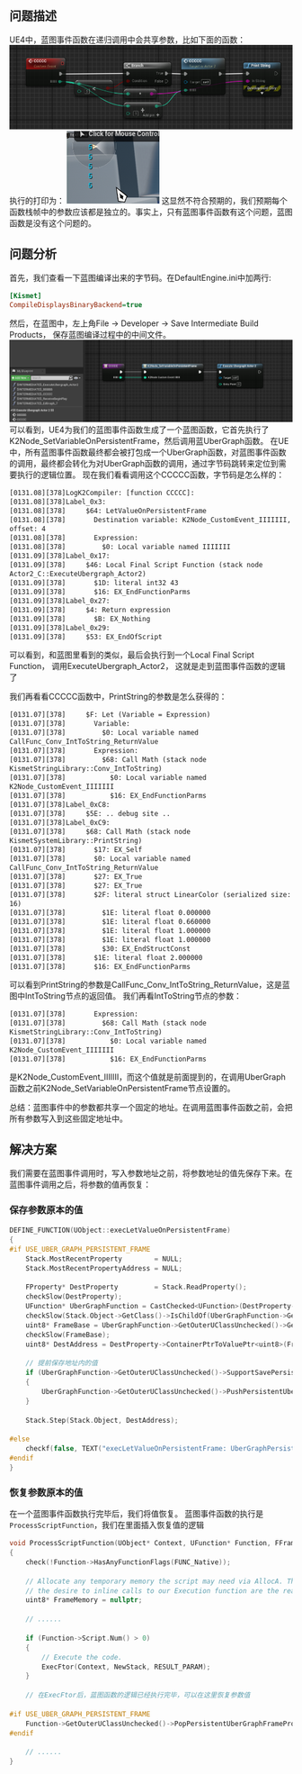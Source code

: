 ## 问题描述
UE4中，蓝图事件函数在递归调用中会共享参数，比如下面的函数：
![](./Image/2025-03-01-14-56-54.png)
执行的打印为：
![](./Image/2025-03-01-14-57-49.png)
这显然不符合预期的，我们预期每个函数栈帧中的参数应该都是独立的。事实上，只有蓝图事件函数有这个问题，蓝图函数是没有这个问题的。

## 问题分析
首先，我们查看一下蓝图编译出来的字节码。在DefaultEngine.ini中加两行:
```ini
[Kismet]
CompileDisplaysBinaryBackend=true
```

然后，在蓝图中，左上角File -> Developer -> Save Intermediate Build Products， 保存蓝图编译过程中的中间文件。
![](./Image/2025-03-01-15-28-15.png)
可以看到，UE4为我们的蓝图事件函数生成了一个蓝图函数，它首先执行了K2Node_SetVariableOnPersistentFrame，然后调用蓝UberGraph函数。
在UE中，所有蓝图事件函数最终都会被打包成一个UberGraph函数，对蓝图事件函数的调用，最终都会转化为对UberGraph函数的调用，通过字节码跳转来定位到需要执行的逻辑位置。 现在我们看看调用这个CCCCC函数，字节码是怎么样的：
```
[0131.08][378]LogK2Compiler: [function CCCCC]:
[0131.08][378]Label_0x3:
[0131.08][378]     $64: LetValueOnPersistentFrame
[0131.08][378]       Destination variable: K2Node_CustomEvent_IIIIIII, offset: 4
[0131.08][378]       Expression:
[0131.08][378]         $0: Local variable named IIIIIII
[0131.09][378]Label_0x17:
[0131.09][378]     $46: Local Final Script Function (stack node Actor2_C::ExecuteUbergraph_Actor2)
[0131.09][378]       $1D: literal int32 43
[0131.09][378]       $16: EX_EndFunctionParms
[0131.09][378]Label_0x27:
[0131.09][378]     $4: Return expression
[0131.09][378]       $B: EX_Nothing
[0131.09][378]Label_0x29:
[0131.09][378]     $53: EX_EndOfScript
```
可以看到，和蓝图里看到的类似，最后会执行到一个Local Final Script Function， 调用ExecuteUbergraph_Actor2， 这就是走到蓝图事件函数的逻辑了

我们再看看CCCCC函数中，PrintString的参数是怎么获得的：
```
[0131.07][378]     $F: Let (Variable = Expression)
[0131.07][378]       Variable:
[0131.07][378]         $0: Local variable named CallFunc_Conv_IntToString_ReturnValue
[0131.07][378]       Expression:
[0131.07][378]         $68: Call Math (stack node KismetStringLibrary::Conv_IntToString)
[0131.07][378]           $0: Local variable named K2Node_CustomEvent_IIIIIII
[0131.07][378]           $16: EX_EndFunctionParms
[0131.07][378]Label_0xC8:
[0131.07][378]     $5E: .. debug site ..
[0131.07][378]Label_0xC9:
[0131.07][378]     $68: Call Math (stack node KismetSystemLibrary::PrintString)
[0131.07][378]       $17: EX_Self
[0131.07][378]       $0: Local variable named CallFunc_Conv_IntToString_ReturnValue
[0131.07][378]       $27: EX_True
[0131.07][378]       $27: EX_True
[0131.07][378]       $2F: literal struct LinearColor (serialized size: 16)
[0131.07][378]         $1E: literal float 0.000000
[0131.07][378]         $1E: literal float 0.660000
[0131.07][378]         $1E: literal float 1.000000
[0131.07][378]         $1E: literal float 1.000000
[0131.07][378]         $30: EX_EndStructConst
[0131.07][378]       $1E: literal float 2.000000
[0131.07][378]       $16: EX_EndFunctionParms
```
可以看到PrintString的参数是CallFunc_Conv_IntToString_ReturnValue，这是蓝图中IntToString节点的返回值。 我们再看IntToString节点的参数：
```
[0131.07][378]       Expression:
[0131.07][378]         $68: Call Math (stack node KismetStringLibrary::Conv_IntToString)
[0131.07][378]           $0: Local variable named K2Node_CustomEvent_IIIIIII
[0131.07][378]           $16: EX_EndFunctionParms
```
是K2Node_CustomEvent_IIIIIII，而这个值就是前面提到的，在调用UberGraph函数之前K2Node_SetVariableOnPersistentFrame节点设置的。 

总结：蓝图事件中的参数都共享一个固定的地址。在调用蓝图事件函数之前，会把所有参数写入到这些固定地址中。

## 解决方案
我们需要在蓝图事件调用时，写入参数地址之前，将参数地址的值先保存下来。在蓝图事件调用之后，将参数的值再恢复：
### 保存参数原本的值
```cpp
DEFINE_FUNCTION(UObject::execLetValueOnPersistentFrame)
{
#if USE_UBER_GRAPH_PERSISTENT_FRAME
    Stack.MostRecentProperty        = NULL;
    Stack.MostRecentPropertyAddress = NULL;

    FProperty* DestProperty         = Stack.ReadProperty();
    checkSlow(DestProperty);
    UFunction* UberGraphFunction = CastChecked<UFunction>(DestProperty->GetOwnerStruct());
    checkSlow(Stack.Object->GetClass()->IsChildOf(UberGraphFunction->GetOuterUClassUnchecked()));
    uint8* FrameBase = UberGraphFunction->GetOuterUClassUnchecked()->GetPersistentUberGraphFrame(Stack.Object, UberGraphFunction);
    checkSlow(FrameBase);
    uint8* DestAddress = DestProperty->ContainerPtrToValuePtr<uint8>(FrameBase);

    // 提前保存地址内的值
	if (UberGraphFunction->GetOuterUClassUnchecked()->SupportSavePersistentUberGraphFrameProperties())
	{
		UberGraphFunction->GetOuterUClassUnchecked()->PushPersistentUberGraphFrameProperties(FrameBase, DestProperty, &Stack);
	}

    Stack.Step(Stack.Object, DestAddress);

#else
    checkf(false, TEXT("execLetValueOnPersistentFrame: UberGraphPersistentFrame is not supported by current build!"));
#endif
}
```

### 恢复参数原本的值
在一个蓝图事件函数执行完毕后，我们将值恢复。 蓝图事件函数的执行是`ProcessScriptFunction`，我们在里面插入恢复值的逻辑
```cpp
void ProcessScriptFunction(UObject* Context, UFunction* Function, FFrame& Stack, RESULT_DECL, Exec ExecFtor)
{
    check(!Function->HasAnyFunctionFlags(FUNC_Native));

    // Allocate any temporary memory the script may need via AllocA. This AllocA dependency, along with
    // the desire to inline calls to our Execution function are the reason for this template function:
    uint8* FrameMemory = nullptr;

    // ......

    if (Function->Script.Num() > 0)
    {
        // Execute the code.
        ExecFtor(Context, NewStack, RESULT_PARAM);
    }

    // 在ExecFtor后，蓝图函数的逻辑已经执行完毕，可以在这里恢复参数值

#if USE_UBER_GRAPH_PERSISTENT_FRAME
    Function->GetOuterUClassUnchecked()->PopPersistentUberGraphFrameProperties(FrameMemory, &Stack);
#endif

    // ......
}
```